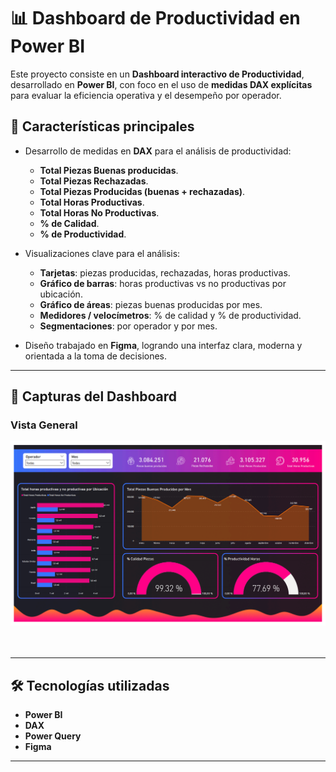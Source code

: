 # 📊 Dashboard de Productividad en Power BI  

Este proyecto consiste en un **Dashboard interactivo de Productividad**, desarrollado en **Power BI**, con foco en el uso de **medidas DAX explícitas** para evaluar la eficiencia operativa y el desempeño por operador.  

## 🚀 Características principales  

- Desarrollo de medidas en **DAX** para el análisis de productividad:  
  - **Total Piezas Buenas producidas**.  
  - **Total Piezas Rechazadas**.  
  - **Total Piezas Producidas (buenas + rechazadas)**.  
  - **Total Horas Productivas**.  
  - **Total Horas No Productivas**.  
  - **% de Calidad**.  
  - **% de Productividad**.  

- Visualizaciones clave para el análisis:  
  - **Tarjetas**: piezas producidas, rechazadas, horas productivas.  
  - **Gráfico de barras**: horas productivas vs no productivas por ubicación.  
  - **Gráfico de áreas**: piezas buenas producidas por mes.  
  - **Medidores / velocímetros**: % de calidad y % de productividad.  
  - **Segmentaciones**: por operador y por mes.  

- Diseño trabajado en **Figma**, logrando una interfaz clara, moderna y orientada a la toma de decisiones.  

---

## 📸 Capturas del Dashboard  

###  Vista General
<img width="800" alt="Vista General" src="./Vistas/General.png" />
<br>


<br>
<br>

---

## 🛠️ Tecnologías utilizadas  
- **Power BI**  
- **DAX**  
- **Power Query**  
- **Figma**  

---
